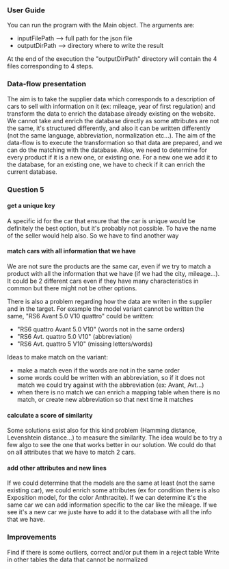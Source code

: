 ### User Guide

You can run the program with the Main object.
The arguments are:
- inputFilePath --> full path for the json file
- outputDirPath --> directory where to write the result

At the end of the execution the "outputDirPath" directory will contain the 4 files corresponding to 4 steps.

### Data-flow presentation

The aim is to take the supplier data which corresponds to a description of cars to sell with information on it (ex: mileage, year of first regulation)
and transform the data to enrich the database already existing on the website.
We cannot take and enrich the database directly as some attributes are not the same, it's structured differently, and also it can be written differently (not the same language, abbreviation, normalization etc...).
The aim of the data-flow is to execute the transformation so that data are prepared, and we can do the matching with the database.
Also, we need to determine for every product if it is a new one, or existing one.
For a new one we add it to the database, for an existing one, we have to check if it can enrich the current database.


### Question 5
#### get a unique key

A specific id for the car that ensure that the car is unique would be definitely the best option, but it's probably not possible.
To have the name of the seller would help also. So we have to find another way

#### match cars with all information that we have

We are not sure the products are the same car, even if we try to match a product with all the information that
we have (if we had the city, mileage...).
It could be 2 different cars even if they have many characteristics in common but there might not be other options.

There is also a problem regarding how the data are writen in the supplier and in the target. For example the model
variant cannot be written the same, "RS6 Avant 5.0 V10 quattro" could be written:
- "RS6 quattro Avant 5.0 V10" (words not in the same orders)
- "RS6 Avt. quattro 5.0 V10" (abbreviation)
- "RS6 Avt. quattro 5 V10" (missing letters/words)

Ideas to make match on the variant:
- make a match even if the words are not in the same order
- some words could be written with an abbreviation, so if it does not match we could try against with the abbreviation (ex: Avant, Avt...)
- when there is no match we can enrich a mapping table when there is no match, or create new abbreviation so that next time it matches

#### calculate a score of similarity

Some solutions exist also for this kind problem (Hamming distance, Levenshtein distance...) to measure the similarity.
The idea would be to try a few algo to see the one that works better in our solution. We could do that on all attributes that we 
have to match 2 cars.

#### add other attributes and new lines

If we could determine that the models are the same at least (not the same existing car), we could enrich  some attributes (ex for condition there
is also Exposition model, for the color Anthracite).
If we can determine it's the same car we can add information specific to the car like the mileage.
If we see it's a new car we juste have to add it to the database with all the info that we have.

### Improvements

Find if there is some outliers, correct and/or put them in a reject table
Write in other tables the data that cannot be normalized
